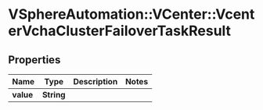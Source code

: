 # VSphereAutomation::VCenter::VcenterVchaClusterFailoverTaskResult

## Properties
Name | Type | Description | Notes
------------ | ------------- | ------------- | -------------
**value** | **String** |  | 


